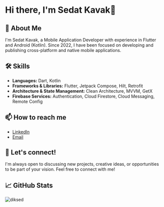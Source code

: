 # Hi there, I'm Sedat Kavak👋

## 🚀 About Me
I'm Sedat Kavak, a Mobile Application Developer with experience in Flutter and Android (Kotlin). Since 2022, I have been focused on developing and publishing cross-platform and native mobile applications.

## 🛠 Skills
- **Languages:** Dart, Kotlin
- **Frameworks & Libraries:** Flutter, Jetpack Compose, Hilt, Retrofit
- **Architecture & State Management:** Clean Architecture, MVVM, GetX
- **Firebase Services:** Authentication, Cloud Firestore, Cloud Messaging, Remote Config

## 📫 How to reach me
- [LinkedIn](https://www.linkedin.com/in/sedat-kavak/)
- [Email](mailto:dev.sedatkavak@gmail.com)

## 💬 Let's connect!
I'm always open to discussing new projects, creative ideas, or opportunities to be part of your vision. Feel free to connect with me!

## 📈 GitHub Stats
<p><img align="center" src="https://github-readme-streak-stats.herokuapp.com/?user=diksed&theme=highcontrast" alt="diksed" /></p>
